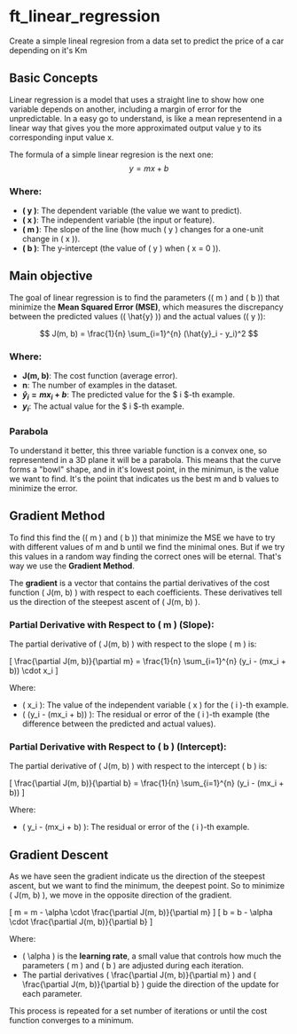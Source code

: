 
# ft_linear_regression

Create a simple lineal regresion from a data set to predict the price of a car depending on it's Km

## Basic Concepts
Linear regression is a model that uses a straight line to show how one variable depends on another, including a margin of error for the unpredictable. In a easy go to understand, is like a mean representend in a linear way that gives you the more approximated output value y to its corresponding input value x.

The formula of a simple linear regresion is the next one:
$$
y = mx + b
$$
### Where:
- **\( y \)**: The dependent variable (the value we want to predict).
- **\( x \)**: The independent variable (the input or feature).
- **\( m \)**: The slope of the line (how much \( y \) changes for a one-unit change in \( x \)).
- **\( b \)**: The y-intercept (the value of \( y \) when \( x = 0 \)).
## Main objective
The goal of linear regression is to find the parameters (\( m \) and \( b \)) that minimize the **Mean Squared Error (MSE)**, which measures the discrepancy between the predicted values (\( \hat{y} \)) and the actual values (\( y \)):

$$
J(m, b) = \frac{1}{n} \sum_{i=1}^{n} (\hat{y}_i - y_i)^2
$$

### Where:
- **J(m, b)**: The cost function (average error).
- **n**: The number of examples in the dataset.
- **$\hat{y}_i = m x_i + b$**: The predicted value for the $ i $-th example.
- **$y_i$**: The actual value for the $ i $-th example.

### Parabola
To understand it better, this three variable function is a convex one, so representend in a 3D plane it will be a parabola. This means that the curve forms a "bowl" shape, and in it's lowest point, in the minimun, is the value we want to find. It's the poiint that indicates us the best m and b values to minimize the error.
## Gradient Method
To find this find the (\( m \) and \( b \)) that minimize the MSE we have to try with different values of m and b until we find the minimal ones. But if we try this values in a random way finding the correct ones will be eternal. That's way we use the **Gradient Method**.


The **gradient** is a vector that contains the partial derivatives of the cost function \( J(m, b) \) with respect to each coefficients. These derivatives tell us the direction of the steepest ascent of \( J(m, b) \).

### Partial Derivative with Respect to \( m \) (Slope):

The partial derivative of \( J(m, b) \) with respect to the slope \( m \) is:

\[
\frac{\partial J(m, b)}{\partial m} = \frac{1}{n} \sum_{i=1}^{n} (y_i - (mx_i + b)) \cdot x_i
\]

Where:

- \( x_i \): The value of the independent variable \( x \) for the \( i \)-th example.
- \( (y_i - (mx_i + b)) \): The residual or error of the \( i \)-th example (the difference between the predicted and actual values).

### Partial Derivative with Respect to \( b \) (Intercept):

The partial derivative of \( J(m, b) \) with respect to the intercept \( b \) is:

\[
\frac{\partial J(m, b)}{\partial b} = \frac{1}{n} \sum_{i=1}^{n} (y_i - (mx_i + b))
\]

Where:

- \( y_i - (mx_i + b) \): The residual or error of the \( i \)-th example.


## Gradient Descent

As we have seen the gradient indicate us the direction of the steepest ascent, but we want to find the minimum, the deepest point. So to minimize \( J(m, b) \), we move in the opposite direction of the gradient.

\[
m = m - \alpha \cdot \frac{\partial J(m, b)}{\partial m}
\]
\[
b = b - \alpha \cdot \frac{\partial J(m, b)}{\partial b}
\]

Where:

- \( \alpha \) is the **learning rate**, a small value that controls how much the parameters \( m \) and \( b \) are adjusted during each iteration.
- The partial derivatives \( \frac{\partial J(m, b)}{\partial m} \) and \( \frac{\partial J(m, b)}{\partial b} \) guide the direction of the update for each parameter.

This process is repeated for a set number of iterations or until the cost function converges to a minimum.
